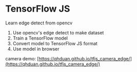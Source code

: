 # TensorFlow JS

Learn edge detect from opencv

1. Use opencv's edge detect to make dataset
2. Train a TensorFlow model
3. Convert model to TensorFlow JS format
4. Use model in browser

camera demo: [https://qhduan.github.io/tfjs_camera_edge/](https://qhduan.github.io/tfjs_camera_edge/)

